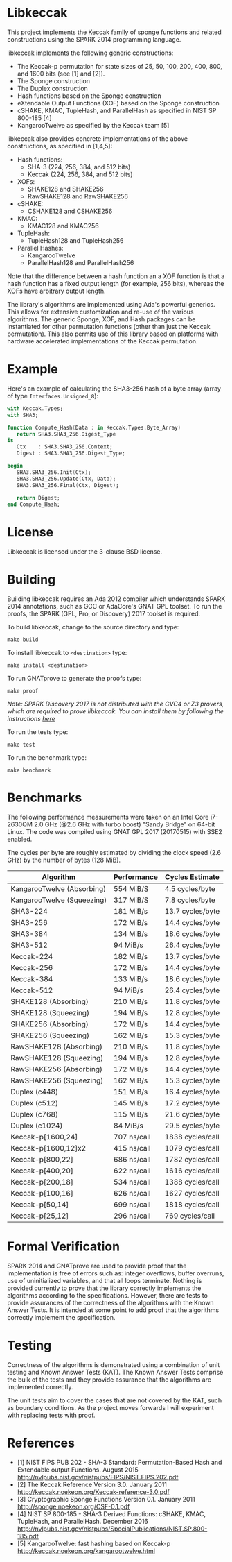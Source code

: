 # Libkeccak

This project implements the Keccak family of sponge functions and related
constructions using the SPARK 2014 programming language.

libkeccak implements the following generic constructions:

* The Keccak-p permutation for state sizes of 25, 50, 100, 200, 400, 800, and 1600 bits (see [1] and [2]).
* The Sponge construction
* The Duplex construction
* Hash functions based on the Sponge construction
* eXtendable Output Functions (XOF) based on the Sponge construction
* cSHAKE, KMAC, TupleHash, and ParallelHash as specified in NIST SP 800-185 [4]
* KangarooTwelve as specified by the Keccak team [5]

libkeccak also provides concrete implementations of the above constructions,
as specified in [1,4,5]:

* Hash functions:
  * SHA-3 (224, 256, 384, and 512 bits)
  * Keccak (224, 256, 384, and 512 bits)
* XOFs:
  * SHAKE128 and SHAKE256
  * RawSHAKE128 and RawSHAKE256
* cSHAKE:
  * CSHAKE128 and CSHAKE256
* KMAC:
  * KMAC128 and KMAC256
* TupleHash:
  * TupleHash128 and TupleHash256
* Parallel Hashes:
  * KangarooTwelve
  * ParallelHash128 and ParallelHash256
  
Note that the difference between a hash function an a XOF function is that a
hash function has a fixed output length (for example, 256 bits), whereas the
XOFs have arbitrary output length.

The library's algorithms are implemented using Ada's powerful generics. This
allows for extensive customization and re-use of the various algorithms. The
generic Sponge, XOF, and Hash packages can be instantiated for other permutation
functions (other than just the Keccak permutation). This also permits use of
this library based on platforms with hardware accelerated implementations of
the Keccak permutation.

# Example

Here's an example of calculating the SHA3-256 hash of a byte array (array of
type ``Interfaces.Unsigned_8``):

```Ada
with Keccak.Types;
with SHA3;

function Compute_Hash(Data : in Keccak.Types.Byte_Array)
   return SHA3.SHA3_256.Digest_Type
is
   Ctx    : SHA3.SHA3_256.Context;
   Digest : SHA3.SHA3_256.Digest_Type;

begin
   SHA3.SHA3_256.Init(Ctx);
   SHA3.SHA3_256.Update(Ctx, Data);
   SHA3.SHA3_256.Final(Ctx, Digest);
   
   return Digest;
end Compute_Hash;
```

# License

Libkeccak is licensed under the 3-clause BSD license.

# Building

Building libkeccak requires an Ada 2012 compiler which understands SPARK 2014
annotations, such as GCC or AdaCore's GNAT GPL toolset. To run the proofs,
the SPARK (GPL, Pro, or Discovery) 2017 toolset is required.

To build libkeccak, change to the source directory and type:
<pre><code>make build</code></pre>

To install libkeccak to ``<destination>`` type:
<pre><code>make install &lt;destination&gt;</code></pre>

To run GNATprove to generate the proofs type:
<pre><code>make proof</code></pre>

_Note: SPARK Discovery 2017 is not distributed with the CVC4 or Z3 provers,_
_which are required to prove libkeccak. You can install them by following_
_the instructions [here](http://docs.adacore.com/spark2014-docs/html/ug/en/appendix/alternative_provers.html#installed-with-spark-discovery)_

To run the tests type:
<pre><code>make test</code></pre>

To run the benchmark type:
<pre><code>make benchmark</code></pre>

# Benchmarks

The following performance measurements were taken on an Intel Core i7-2630QM
2.0 GHz (@2.6 GHz with turbo boost) "Sandy Bridge" on 64-bit Linux. The code
was compiled using GNAT GPL 2017 (20170515) with SSE2 enabled.

The cycles per byte are roughly estimated by dividing the clock speed
(2.6 GHz) by the number of bytes (128 MiB).

| Algorithm               | Performance |  Cycles Estimate  |
| ----------------------- | ----------- | ----------------- |
| KangarooTwelve (Absorbing) | 554 MiB/S   | 4.5 cycles/byte   |
| KangarooTwelve (Squeezing) | 317 MiB/S   | 7.8 cycles/byte   |
| SHA3-224                | 181 MiB/s   | 13.7 cycles/byte  |
| SHA3-256                | 172 MiB/s   | 14.4 cycles/byte  |
| SHA3-384                | 134 MiB/s   | 18.6 cycles/byte  |
| SHA3-512                | 94 MiB/s    | 26.4 cycles/byte  |
| Keccak-224              | 182 MiB/s   | 13.7 cycles/byte  |
| Keccak-256              | 172 MiB/s   | 14.4 cycles/byte  |
| Keccak-384              | 133 MiB/s   | 18.6 cycles/byte  |
| Keccak-512              | 94 MiB/s    | 26.4 cycles/byte  |
| SHAKE128 (Absorbing)    | 210 MiB/s   | 11.8 cycles/byte  |
| SHAKE128 (Squeezing)    | 194 MiB/s   | 12.8 cycles/byte  |
| SHAKE256 (Absorbing)    | 172 MiB/s   | 14.4 cycles/byte  |
| SHAKE256 (Squeezing)    | 162 MiB/s   | 15.3 cycles/byte  |
| RawSHAKE128 (Absorbing) | 210 MiB/s   | 11.8 cycles/byte  |
| RawSHAKE128 (Squeezing) | 194 MiB/s   | 12.8 cycles/byte  |
| RawSHAKE256 (Absorbing) | 172 MiB/s   | 14.4 cycles/byte  |
| RawSHAKE256 (Squeezing) | 162 MiB/s   | 15.3 cycles/byte  |
| Duplex (c448)           | 151 MiB/s   | 16.4 cycles/byte  |
| Duplex (c512)           | 145 MiB/s   | 17.2 cycles/byte  |
| Duplex (c768)           | 115 MiB/s   | 21.6 cycles/byte  |
| Duplex (c1024)          | 84 MiB/s    | 29.5 cycles/byte  |
| Keccak-p\[1600,24\]     | 707 ns/call | 1838 cycles/call  |
| Keccak-p\[1600,12\]x2   | 415 ns/call | 1079 cycles/call  |
| Keccak-p\[800,22\]      | 686 ns/call | 1782 cycles/call  |
| Keccak-p\[400,20\]      | 622 ns/call | 1616 cycles/call  |
| Keccak-p\[200,18\]      | 534 ns/call | 1388 cycles/call  |
| Keccak-p\[100,16\]      | 626 ns/call | 1627 cycles/call  |
| Keccak-p\[50,14\]       | 699 ns/call | 1818 cycles/call  |
| Keccak-p\[25,12\]       | 296 ns/call | 769 cycles/call   |

# Formal Verification

SPARK 2014 and GNATprove are used to provide proof that the implementation is
free of errors such as: integer overflows, buffer overruns, use of
uninitialized variables, and that all loops terminate. Nothing is provided
currently to prove that the library correctly implements the algorithms
according to the specifications. However, there are tests to provide assurances
of the correctness of the algorithms with the Known Answer Tests. It is intended
at some point to add proof that the algorithms correctly implement the specification.

# Testing

Correctness of the algorithms is demonstrated using a combination of unit
testing and Known Answer Tests (KAT). The Known Answer Tests comprise the bulk
of the tests and they provide assurance that the algorithms are implemented
correctly.

The unit tests aim to cover the cases that are not covered by the KAT, such
as boundary conditions. As the project moves forwards I will experiment with
replacing tests with proof.

# References 

* [1] NIST FIPS PUB 202 - SHA-3 Standard: Permutation-Based Hash and Extendable
output Functions. August 2015 http://nvlpubs.nist.gov/nistpubs/FIPS/NIST.FIPS.202.pdf
* [2] The Keccak Reference Version 3.0. January 2011
http://keccak.noekeon.org/Keccak-reference-3.0.pdf
* [3] Cryptographic Sponge Functions Version 0.1. January 2011
http://sponge.noekeon.org/CSF-0.1.pdf
* [4] NIST SP 800-185 - SHA-3 Derived Functions: cSHAKE, KMAC, TupleHash, and ParallelHash. December 2016
http://nvlpubs.nist.gov/nistpubs/SpecialPublications/NIST.SP.800-185.pdf
* [5] KangarooTwelve: fast hashing based on Keccak-p
http://keccak.noekeon.org/kangarootwelve.html
